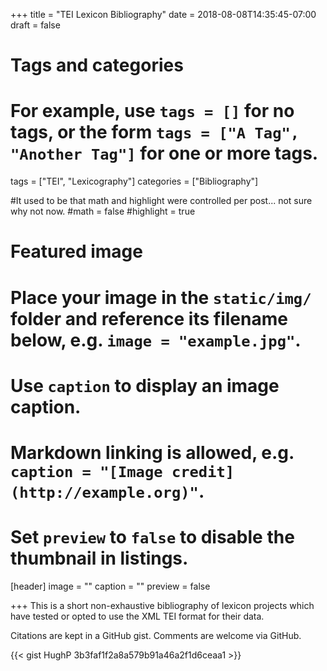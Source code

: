 +++
title = "TEI Lexicon Bibliography"
date = 2018-08-08T14:35:45-07:00
draft = false

# Tags and categories
# For example, use `tags = []` for no tags, or the form `tags = ["A Tag", "Another Tag"]` for one or more tags.
tags = ["TEI", "Lexicography"]
categories = ["Bibliography"]

#It used to be that math and highlight were controlled per post... not sure why not now.
#math = false
#highlight = true

# Featured image
# Place your image in the `static/img/` folder and reference its filename below, e.g. `image = "example.jpg"`.
# Use `caption` to display an image caption.
#   Markdown linking is allowed, e.g. `caption = "[Image credit](http://example.org)"`.
# Set `preview` to `false` to disable the thumbnail in listings.
[header]
image = ""
caption = ""
preview = false

+++
This is a short non-exhaustive bibliography of lexicon projects which have tested or opted to use the XML TEI format for their data.
<!--more-->
Citations are kept in a GitHub gist. Comments are welcome via GitHub.

{{< gist HughP 3b3faf1f2a8a579b91a46a2f1d6ceaa1  >}}
